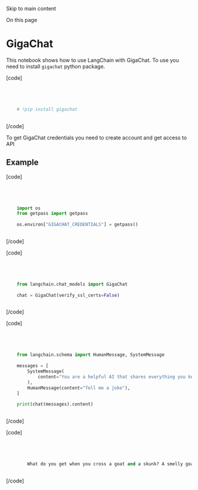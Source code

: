 

Skip to main content

On this page

# GigaChat

This notebook shows how to use LangChain with GigaChat. To use you need to install `gigachat` python package.

[code]
```python




    # !pip install gigachat  
    


```
[/code]


To get GigaChat credentials you need to create account and get access to API

## Example​

[code]
```python




    import os  
    from getpass import getpass  
      
    os.environ["GIGACHAT_CREDENTIALS"] = getpass()  
    


```
[/code]


[code]
```python




    from langchain.chat_models import GigaChat  
      
    chat = GigaChat(verify_ssl_certs=False)  
    


```
[/code]


[code]
```python




    from langchain.schema import HumanMessage, SystemMessage  
      
    messages = [  
        SystemMessage(  
            content="You are a helpful AI that shares everything you know. Talk in English."  
        ),  
        HumanMessage(content="Tell me a joke"),  
    ]  
      
    print(chat(messages).content)  
    


```
[/code]


[code]
```python




        What do you get when you cross a goat and a skunk? A smelly goat!  
    


```
[/code]


